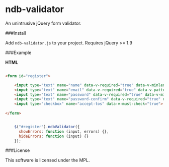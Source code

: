ndb-validator
=============

An unintrusive jQuery form validator.

###Install

Add `ndb-validator.js` to your project. Requires jQuery >= 1.9

###Example

**HTML**

```html

<form id="register">

	<input type="text" name="name" data-v-required="true" data-v-minlength="4">
	<input type="text" name="email" data-v-required="true" data-v-pattern="email">
	<input type="text" name="password" data-v-required="true" data-v-min-strength="4" data-v-differs-from="name, email">
	<input type="text" name="password-confirm" data-v-required="true" data-v-equal-to="password">
	<input type="checkbox" name="accept-tos" data-v-must-check="true">
	
</form>
```

```javascript

	$("#register").ndbValidator({
	  showErrors: function (input, errors) {},
	  hideErrors: function (input) {}
	});

```

###License

This software is licensed under the MPL.